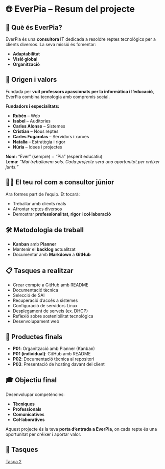 # 🌐 EverPia – Resum del projecte

## 🏢 Què és EverPia?
EverPia és una **consultora IT** dedicada a resoldre reptes tecnològics per a clients diversos. La seva missió és fomentar:
- **Adaptabilitat**
- **Visió global**
- **Organització**

## 📜 Origen i valors
Fundada per **vuit professors apassionats per la informàtica i l’educació**, EverPia combina tecnologia amb compromís social.

**Fundadors i especialitats:**
- **Rubén** – Web
- **Isabel** – Auditories
- **Carles Alonso** – Sistemes
- **Cristian** – Nous reptes
- **Carles Fugarolas** – Servidors i xarxes
- **Natalia** – Estratègia i rigor
- **Núria** – Idees i projectes

**Nom:** “Ever” (sempre) + “Pia” (esperit educatiu)  
**Lema:** *“Mai treballarem sols. Cada projecte serà una oportunitat per créixer junts.”*

## 👩‍💻 El teu rol com a consultor júnior
Ara formes part de l’equip. Et tocarà:
- Treballar amb clients reals
- Afrontar reptes diversos
- Demostrar **professionalitat, rigor i col·laboració**

## 🛠️ Metodologia de treball
- **Kanban** amb **Planner**
- Mantenir el **backlog** actualitzat
- Documentar amb **Markdown** a **GitHub**

## 📋 Tasques a realitzar
- Crear compte a GitHub amb README
- Documentació tècnica
- Selecció de SAI
- Recuperació d’accés a sistemes
- Configuració de servidors Linux
- Desplegament de serveis (ex. DHCP)
- Reflexió sobre sostenibilitat tecnològica
- Desenvolupament web

## 🎯 Productes finals
- **P01**: Organització amb Planner (Kanban)
- **P01 (individual)**: GitHub amb README
- **P02**: Documentació tècnica al repositori
- **P03**: Presentació de hosting davant del client

## 🎓 Objectiu final
Desenvolupar competències:
- **Tècniques**
- **Professionals**
- **Comunicatives**
- **Col·laboratives**

Aquest projecte és la teva **porta d’entrada a EverPia**, on cada repte és una oportunitat per créixer i aportar valor.

## 📝 Tasques
[Tasca 2](T02/README.md)
